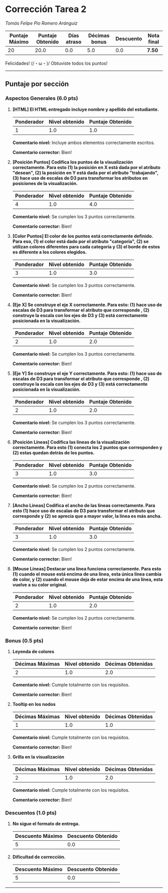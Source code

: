# Corrección Tarea 2

_Tomás Felipe Pío Romero Aránguiz_

| Puntaje Máximo | Puntaje Obtenido | Días atraso | Décimas bonus | Descuento | Nota final |
| -------------- | ---------------- | ----------- | ------------- | --------- | ---------- |
| 20 | 20.0 | 0.0 | 5.0 | 0.0 | **7.50** |

Felicidades! (/・ω・)/ Obtuviste todos los puntos!

---

## Puntaje por sección

### Aspectos Generales (6.0 pts)

1. **[HTML] El HTML entregado incluye nombre y apellido del estudiante.**

    | Ponderador | Nivel obtenido | Puntaje Obtenido |
    | ---------- | -------------- | ---------------- |
    | 1 | 1.0 | 1.0 |
    
    **Comentario nivel:** Incluye ambos elementos correctamente escritos.
    
    **Comentario corrector:** Bien!
    
2. **[Posición Puntos] Codifica los puntos de la visualización correctamente. Para esto (1) la posición en X está dada por el atributo "desean", (2) la posición en Y está dada por el atributo "trabajando", (3) hace uso de escalas de D3 para transformar los atributos en posiciones de la visualización.**

    | Ponderador | Nivel obtenido | Puntaje Obtenido |
    | ---------- | -------------- | ---------------- |
    | 4 | 1.0 | 4.0 |
    
    **Comentario nivel:** Se cumplen los 3 puntos correctamente.
    
    **Comentario corrector:** Bien!
    
3. **[Color Puntos] El color de los puntos está correctamente definido. Para eso, (1) el color está dado por el atributo "categoria", (2) se utilizan colores diferentes para cada categoría y (3) el borde de estos es diferente a los colores elegidos.**

    | Ponderador | Nivel obtenido | Puntaje Obtenido |
    | ---------- | -------------- | ---------------- |
    | 3 | 1.0 | 3.0 |
    
    **Comentario nivel:** Se cumplen los 3 puntos correctamente.
    
    **Comentario corrector:** Bien!
    
4. **[Eje X] Se construye el eje X correctamente. Para esto: (1) hace uso de escalas de D3 para transformar el atributo que corresponde , (2) construye la escala con los ejes de D3 y (3) está correctamente posicionada en la visualización.**

    | Ponderador | Nivel obtenido | Puntaje Obtenido |
    | ---------- | -------------- | ---------------- |
    | 2 | 1.0 | 2.0 |
    
    **Comentario nivel:** Se cumplen los 3 puntos correctamente.
    
    **Comentario corrector:** Bien!
    
5. **[Eje Y] Se construye el eje Y correctamente. Para esto: (1) hace uso de escalas de D3 para transformar el atributo que corresponde , (2) construye la escala con los ejes de D3 y (3) está correctamente posicionada en la visualización.**

    | Ponderador | Nivel obtenido | Puntaje Obtenido |
    | ---------- | -------------- | ---------------- |
    | 2 | 1.0 | 2.0 |
    
    **Comentario nivel:** Se cumplen los 3 puntos correctamente.
    
    **Comentario corrector:** Bien!
    
6. **[Posición Líneas] Codifica las líneas de la visualización correctamente. Para esto (1) conecta los 2 puntos que corresponden y (2) estas quedan detrás de los puntos.**

    | Ponderador | Nivel obtenido | Puntaje Obtenido |
    | ---------- | -------------- | ---------------- |
    | 3 | 1.0 | 3.0 |
    
    **Comentario nivel:** Se cumplen los 2 puntos correctamente.
    
    **Comentario corrector:** Bien!
    
7. **[Ancho Líneas] Codifica el ancho de las líneas correctamente. Para esto (1) hace uso de escalas de D3 para transformar el atributo que corresponde y (2) se aprecia que a mayor valor, la línea es más ancha.**

    | Ponderador | Nivel obtenido | Puntaje Obtenido |
    | ---------- | -------------- | ---------------- |
    | 3 | 1.0 | 3.0 |
    
    **Comentario nivel:** Se cumplen los 2 puntos correctamente.
    
    **Comentario corrector:** Bien!
    
8. **[Mouse Líneas] Destacar una línea funciona correctamente. Para esto (1) cuando el mouse está encima de una línea, esta única línea cambia de color, y (2) cuando el mouse deja de estar encima de una línea, esta vuelve a su color original.**

    | Ponderador | Nivel obtenido | Puntaje Obtenido |
    | ---------- | -------------- | ---------------- |
    | 2 | 1.0 | 2.0 |
    
    **Comentario nivel:** Se cumplen los 2 puntos correctamente.
    
    **Comentario corrector:** Bien!
    
### Bonus (0.5 pts)

1. **Leyenda de colores**

    | Décimas Máximas | Nivel obtenido | Décimas Obtenidas |
    | --------------- | -------------- | ----------------- |
    | 2 | 1.0 | 2.0 |
    
    **Comentario nivel:** Cumple totalmente con los requisitos.
    
    **Comentario corrector:** Bien!
    
2. **Tooltip en los nodos**

    | Décimas Máximas | Nivel obtenido | Décimas Obtenidas |
    | --------------- | -------------- | ----------------- |
    | 1 | 1.0 | 1.0 |
    
    **Comentario nivel:** Cumple totalmente con los requisitos.
    
    **Comentario corrector:** Bien!
    
3. **Grilla en la visualización**

    | Décimas Máximas | Nivel obtenido | Décimas Obtenidas |
    | --------------- | -------------- | ----------------- |
    | 2 | 1.0 | 2.0 |
    
    **Comentario nivel:** Cumple totalmente con los requisitos.
    
    **Comentario corrector:** Bien!
    
### Descuentos (1.0 pts)

1. **No sigue el formato de entrega.**

    | Descuento Máximo | Descuento Obtenido |
    | ---------- |  ---------------- |
    | 5 |  0.0 |
    
2. **Dificultad de corrección.**

    | Descuento Máximo | Descuento Obtenido |
    | ---------- |  ---------------- |
    | 5 |  0.0 |
    
---

